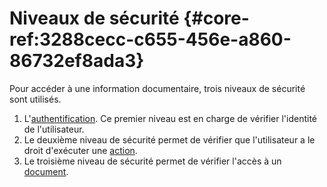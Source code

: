 # Niveaux de sécurité {#core-ref:3288cecc-c655-456e-a860-86732ef8ada3}

Pour accéder à une information documentaire, trois niveaux de sécurité sont
utilisés. 

1.  L'[authentification][authentification]. Ce premier niveau est en charge de
    vérifier l'identité de l'utilisateur.
1.  Le deuxième niveau de sécurité permet de vérifier que l'utilisateur a le
    droit d'exécuter une [action][actiondef].
1.  Le troisième niveau de sécurité permet de vérifier l'accès à un
    [document][document].




<!-- links -->
[authentification]: #core-ref:b482b82b-ebe2-46e4-8051-c6e83d11a2ae "Détail du mécanisme d'authentification"
[actiondef]:        #core-ref:7fcd8c91-b981-4ef6-b4b5-7975a17dbe73 "Définition d'une action"
[document]:         #core-ref:67929e29-abef-437c-88a3-7f43647c60ff "Définition d'un document"